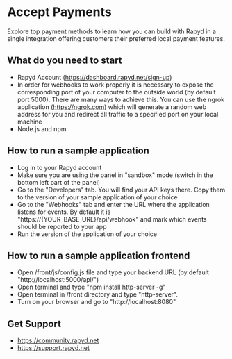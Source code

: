 # Accept Payments 
Explore top payment methods to learn how you can build with Rapyd in a single integration offering customers their preferred local payment features. 

## What do you need to start
- Rapyd Account (https://dashboard.rapyd.net/sign-up)
- In order for webhooks to work properly it is necessary to expose the corresponding port of your computer to the outside world (by default port 5000). There are many ways to achieve this. You can use the ngrok application (https://ngrok.com) which will generate a random web address for you and redirect all traffic to a specified port on your local machine
- Node.js and npm
## How to run a sample application
- Log in to your Rapyd account
- Make sure you are using the panel in "sandbox" mode (switch in the bottom left part of the panel)
- Go to the "Developers" tab. You will find your API keys there. Copy them to the version of your sample application of your choice
- Go to the "Webhooks" tab and enter the URL where the application listens for events. By default it is "https://{YOUR_BASE_URL}/api/webhook" and mark which events should be reported to your app
- Run the version of the application of your choice
## How to run a sample application frontend
- Open /front/js/config.js file and type your backend URL (by default "http://localhost:5000/api/")
- Open terminal and type "npm install http-server -g"
- Open terminal in /front directory and type "http-server".
- Turn on your browser and go to "http://localhost:8080"
## Get Support 
- https://community.rapyd.net 
- https://support.rapyd.net 
